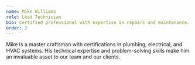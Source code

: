 ```yaml
---
name: Mike Williams
role: Lead Technician
bio: Certified professional with expertise in repairs and maintenance.
order: 3
---
```


Mike is a master craftsman with certifications in plumbing, electrical, and HVAC systems. His technical expertise and problem-solving skills make him an invaluable asset to our team and our clients.
